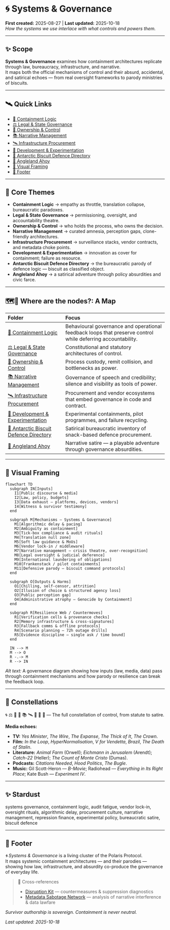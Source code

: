 # 🌀 Systems & Governance  
**First created:** 2025-08-27  |  **Last updated:** 2025-10-18  
*How the systems we use interlace with what controls and powers them.*

---

## ✨ Scope  

**Systems & Governance** examines how containment architectures replicate through law, bureaucracy, infrastructure, and narrative.  
It maps both the official mechanisms of control and their absurd, accidental, and satirical echoes — from real oversight frameworks to parody ministries of biscuits.

---

## 🛰️ Quick Links  

- [💫 Containment Logic](💫_Containment_Logic/README.md)  
- [⚖️ Legal & State Governance](⚖️_Legal_State_Governance/README.md)  
- [👑 Ownership & Control](👑_Ownership_Control/README.md)  
- [📚 Narrative Management](📚_Narrative_Management/README.md)  
- [🛰️ Infrastructure Procurement](🛰️_Infrastructure_Procurement/README.md)  
- [🧪 Development & Experimentation](🧪_Development_Experimentation/README.md)  
- [🧊 Antarctic Biscuit Defence Directory](🧊_Antarctic_Biscuit_Defence_Directory/)  
- [🚩 Angleland Ahoy](🚩_Angleland_Ahoy/)  
- [🔮 Visual Framing](#-visual-framing)  
- [🏮 Footer](#-footer)

---

## 🦚 Core Themes  

- **Containment Logic** → empathy as throttle, translation collapse, bureaucratic paradoxes.  
- **Legal & State Governance** → permissioning, oversight, and accountability theatre.  
- **Ownership & Control** → who holds the process, who owns the decision.  
- **Narrative Management** → curated amnesia, perception gaps, clone-friendly architectures.  
- **Infrastructure Procurement** → surveillance stacks, vendor contracts, and metadata choke points.  
- **Development & Experimentation** → innovation as cover for containment; failure as resource.  
- **Antarctic Biscuit Defence Directory** → the bureaucratic parody of defence logic — biscuit as classified object.  
- **Angleland Ahoy** → a satirical adventure through policy absurdities and civic farce.  

---

## 🗺️🫡 Where are the nodes?: A Map  

| Folder | Focus |
|:--|:--|
| [💫 Containment Logic](💫_Containment_Logic/README.md) | Behavioural governance and operational feedback loops that preserve control while deferring accountability. |
| [⚖️ Legal & State Governance](⚖️_Legal_State_Governance/README.md) | Constitutional and statutory architectures of control. |
| [👑 Ownership & Control](👑_Ownership_Control/README.md) | Process custody, remit collision, and bottlenecks as power. |
| [📚 Narrative Management](📚_Narrative_Management/README.md) | Governance of speech and credibility; silence and visibility as tools of power. |
| [🛰️ Infrastructure Procurement](🛰️_Infrastructure_Procurement/README.md) | Procurement and vendor ecosystems that embed governance in code and contract. |
| [🧪 Development & Experimentation](🧪_Development_Experimentation/README.md) | Experimental containments, pilot programmes, and failure recycling. |
| [🧊 Antarctic Biscuit Defence Directory](🧊_Antarctic_Biscuit_Defence_Directory/) | Satirical bureaucratic inventory of snack-based defence procurement. |
| [🚩 Angleland Ahoy](🚩_Angleland_Ahoy/) | Narrative satire — a playable adventure through governance absurdities. |

---

## 🔮 Visual Framing  

```mermaid
flowchart TD
  subgraph IN[Inputs]
    I1[Public discourse & media]
    I2[Law, policy, budgets]
    I3[Data exhaust — platforms, devices, vendors]
    I4[Witness & survivor testimony]
  end

  subgraph M[Mechanisms – Systems & Governance]
    M1[Algorithmic delay & pacing]
    M2[Ambiguity as containment]
    M3[Tick-box compliance & audit rituals]
    M4[Translation null zone]
    M5[Soft law guidance & MoUs]
    M6[Vendor lock-in / middleware]
    M7[Narrative management – crisis theatre, over-recognition]
    M8[Legal oversight & judicial deference]
    M9[International laundering of obligations]
    M10[Frankenstack / pilot containments]
    M11[Defensive parody – biscuit command protocols]
  end

  subgraph O[Outputs & Harms]
    O1[Chilling, self-censor, attrition]
    O2[Illusion of choice & structured agency loss]
    O3[Public perception gap]
    O4[Administrative atrophy – Genocide by Containment]
  end

  subgraph R[Resilience Web / Countermoves]
    R1[Verification cells & provenance checks]
    R2[Memory infrastructure & cross-signatures]
    R3[Fallback comms & offline protocols]
    R4[Scenario planning – 72h outage drills]
    R5[Evidence discipline – single ask / time bound]
  end

  IN --> M
  M --> O
  R -.-> M
  R --> IN
```

*Alt text:* A governance diagram showing how inputs (law, media, data) pass through containment mechanisms and how parody or resilience can break the feedback loop.

---

## 🌌 Constellations  

🌀 ⚖️ 👑 💫 📚 🛰️ 🧪 🧊 🚩 — The full constellation of control, from statute to satire.  

**Media echoes:**  
- **TV:** *Yes Minister*, *The Wire*, *The Expanse*, *The Thick of It*, *The Crown*.  
- **Film:** *In the Loop*, *HyperNormalisation*, *V for Vendetta*, *Brazil*, *The Death of Stalin*.  
- **Literature:** *Animal Farm* (Orwell); *Eichmann in Jerusalem* (Arendt); *Catch-22* (Heller); *The Count of Monte Cristo* (Dumas).  
- **Podcasts:** *Citations Needed*, *Hood Politics*, *The Bugle*.  
- **Music:** Gil Scott-Heron — *B-Movie*; Radiohead — *Everything in Its Right Place*; Kate Bush — *Experiment IV*.  

---

## ✨ Stardust  

systems governance, containment logic, audit fatigue, vendor lock-in, oversight rituals, algorithmic delay, procurement culture, narrative management, repression finance, experimental policy, bureaucratic satire, biscuit defence  

---

## 🏮 Footer  

*🌀 Systems & Governance* is a living cluster of the Polaris Protocol.  
It maps systemic containment architectures — and their parodies — showing how law, infrastructure, and absurdity co-produce the governance of everyday life.  

> 📡 Cross-references
> 
> - [Disruption Kit](../../) — countermeasures & suppression diagnostics  
> - [Metadata Sabotage Network](../../../Metadata_Sabotage_Network/) — analysis of narrative interference & data lawfare  

*Survivor authorship is sovereign. Containment is never neutral.*  

_Last updated: 2025-10-18_
